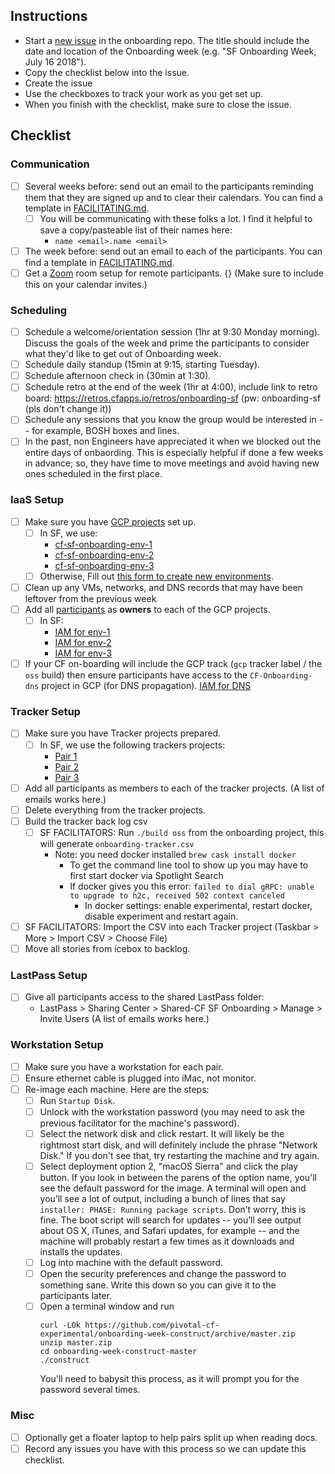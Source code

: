 ## Instructions
- Start a [new issue](https://github.com/pivotal/cf-onboarding/issues/new) in the onboarding repo. The title should include the date and location of the Onboarding week (e.g. "SF Onboarding Week, July 16 2018").
- Copy the checklist below into the issue.
- Create the issue
- Use the checkboxes to track your work as you get set up.
- When you finish with the checklist, make sure to close the issue.

## Checklist

### Communication
- [ ] Several weeks before: send out an email to the participants reminding them that they are signed up and to clear their calendars.  You can find a template in [FACILITATING.md](https://github.com/pivotal/cf-onboarding/blob/master/FACILITATING.md).
  - [ ] You will be communicating with these folks a lot. I find it helpful to save a copy/pasteable list of their names <emails> here:
    - `name <email>.name <email>`
- [ ] The week before: send out an email to each of the participants. You can find a template in [FACILITATING.md](https://github.com/pivotal/cf-onboarding/blob/master/FACILITATING.md).
- [ ] Get a [Zoom](https://zoom.us/) room setup for remote participants. {<can save link here>}  (Make sure to include this on your calendar invites.)

### Scheduling
- [ ] Schedule a welcome/orientation session (1hr at 9:30 Monday morning). Discuss the goals of the week and prime the participants to consider what they'd like to get out of Onboarding week.
- [ ] Schedule daily standup (15min at 9:15, starting Tuesday).
- [ ] Schedule afternoon check in (30min at 1:30).
- [ ] Schedule retro at the end of the week (1hr at 4:00), include link to retro board: https://retros.cfapps.io/retros/onboarding-sf (pw: onboarding-sf (pls don't change it))
- [ ] Schedule any sessions that you know the group would be interested in -- for example, BOSH boxes and lines.
- [ ] In the past, non Engineers have appreciated it when we blocked out the entire days of onbaording. This is especially helpful if done a few weeks in advance; so, they have time to move meetings and avoid having new ones scheduled in the first place.

### IaaS Setup
- [ ] Make sure you have [GCP projects](https://console.cloud.google.com) set up.
  - [ ] In SF, we use:
    - [cf-sf-onboarding-env-1](https://console.cloud.google.com/billing/0076DC-766E1F-EBDCB8/reports?project=cf-sf-onboarding-env-1)
    - [cf-sf-onboarding-env-2](https://console.cloud.google.com/billing/0076DC-766E1F-EBDCB8/reports?project=cf-sf-onboarding-env-2)
    - [cf-sf-onboarding-env-3](https://console.cloud.google.com/billing/0076DC-766E1F-EBDCB8/reports?project=cf-sf-onboarding-env-3)
  - [ ] Otherwise, Fill out [this form to create new environments](https://docs.google.com/forms/d/e/1FAIpQLSeJ31997Zma1WtLcCtswiysCFWOG5MXNmlYCpJsiYgdG9kKnA/viewform).
- [ ] Clean up any VMs, networks, and DNS records that may have been leftover from the previous week
- [ ] Add all [participants](https://docs.google.com/spreadsheets/d/1eW23iJRD56CE859o0j6ArSaGtLfP0JlHXSCdXFhbCdI/edit?usp=sharing) as **owners** to each of the GCP projects.
  - [ ] In SF:
    - [IAM for env-1](https://console.cloud.google.com/iam-admin/iam?project=cf-sf-onboarding-env-1)
    - [IAM for env-2](https://console.cloud.google.com/iam-admin/iam?project=cf-sf-onboarding-env-2)
    - [IAM for env-3](https://console.cloud.google.com/iam-admin/iam?project=cf-sf-onboarding-env-3)
- [ ] If your CF on-boarding will include the GCP track (`gcp` tracker label / the `oss` build) then ensure participants have access to the `CF-Onboarding-dns` project in GCP (for DNS propagation). [IAM for DNS](https://console.cloud.google.com/iam-admin/iam?project=cf-onboarding-dns)

### Tracker Setup
- [ ] Make sure you have Tracker projects prepared.
  - [ ] In SF, we use the following trackers projects:
    - [Pair 1](https://www.pivotaltracker.com/n/projects/2125981)
    - [Pair 2](https://www.pivotaltracker.com/n/projects/2125982)
    - [Pair 3](https://www.pivotaltracker.com/n/projects/2089066)
- [ ] Add all participants as members to each of the tracker projects. (A list of emails works here.)
- [ ] Delete everything from the tracker projects.
- [ ] Build the tracker back log csv
  - [ ] SF FACILITATORS: Run `./build oss` from the onboarding project, this will generate `onboarding-tracker.csv`
       - Note: you need docker installed `brew cask install docker`
         - To get the command line tool to show up you may have to first start docker via Spotlight Search
         - If docker gives you this error: `failed to dial gRPC: unable to upgrade to h2c, received 502 context canceled`
           - In docker settings: enable experimental, restart docker, disable experiment and restart again.
- [ ] SF FACILITATORS: Import the CSV into each Tracker project (Taskbar > More > Import CSV > Choose File)
- [ ] Move all stories from icebox to backlog.

### LastPass Setup
- [ ] Give all participants access to the shared LastPass folder:
  - LastPass > Sharing Center > Shared-CF SF Onboarding > Manage > Invite Users (A list of emails works here.)

### Workstation Setup
- [ ] Make sure you have a workstation for each pair.
- [ ] Ensure ethernet cable is plugged into iMac, not monitor.
- [ ] Re-image each machine. Here are the steps:
  - [ ] Run `Startup Disk`.
  - [ ] Unlock with the workstation password (you may need to ask the previous facilitator for the machine's password).
  - [ ] Select the network disk and click restart. It will likely be the rightmost start disk, and will definitely include the phrase "Network Disk." If you don't see that, try restarting the machine and try again.
  - [ ] Select deployment option 2, "macOS Sierra" and click the play button. If you look in between the parens of the option name, you'll see the default password for the image. A terminal will open and you’ll see a lot of output, including a bunch of lines that say `installer: PHASE: Running package scripts`. Don’t worry, this is fine. The boot script will search for updates -- you’ll see output about OS X, iTunes, and Safari updates, for example -- and the machine will probably restart a few times as it downloads and installs the updates.
  - [ ] Log into machine with the default password.
  - [ ] Open the security preferences and change the password to something sane. Write this down so you can give it to the participants later.
  - [ ] Open a terminal window and run
     ```
     curl -LOk https://github.com/pivotal-cf-experimental/onboarding-week-construct/archive/master.zip
     unzip master.zip
     cd onboarding-week-construct-master
     ./construct
     ```
     You'll need to babysit this process, as it will prompt you for the password several times.

### Misc

- [ ] Optionally get a floater laptop to help pairs split up when reading docs.
- [ ] Record any issues you have with this process so we can update this checklist.
